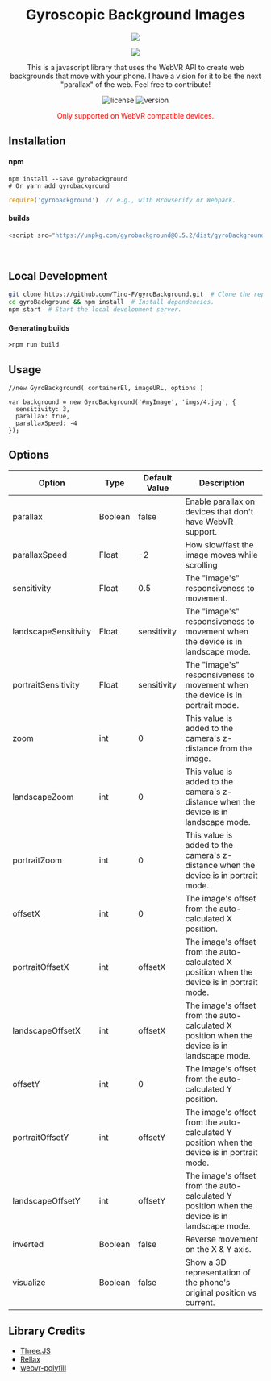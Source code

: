 <h1 align='center'>Gyroscopic Background Images</h1>
<p align='center'> <img src='http://gyroscopic-backgrounds.com/wp-content/uploads/2019/03/gyroBackground-400-1-e1551743354216.png'/> </p>

<p align='center'><img src='https://github.com/Tino-F/gyroBackground/blob/master/examples/imgs/demo.gif?raw=true' /></p>

<p align='center'>
This is a javascript library that uses the WebVR API to create web backgrounds that move with your phone. I have a vision for it to be the next "parallax" of the web. Feel free to contribute!
</p>

<p align='center'>
  <img src='https://img.shields.io/github/license/Tino-F/gyroBackground.svg' alt='license'/>
  <img src='https://img.shields.io/npm/v/gyrobackground.svg' alt='version'/>
</p>

<p align='center'><span style='color:red'>Only supported on WebVR compatible devices.</span></p>

## Installation

#### npm

```
npm install --save gyrobackground
# Or yarn add gyrobackground
```

```js
require('gyrobackground')  // e.g., with Browserify or Webpack.
```

#### builds

```js
<script src="https://unpkg.com/gyrobackground@0.5.2/dist/gyroBackground.min.js"></script>
```
<br/>

## Local Development

```sh
git clone https://github.com/Tino-F/gyroBackground.git  # Clone the repository.
cd gyroBackground && npm install  # Install dependencies.
npm start  # Start the local development server.
```

#### Generating builds
`>npm run build`

## Usage

```
//new GyroBackground( containerEl, imageURL, options )

var background = new GyroBackground('#myImage', 'imgs/4.jpg', {
  sensitivity: 3,
  parallax: true,
  parallaxSpeed: -4
});
```

## Options

|    Option   |  Type  | Default Value | Description |
|      --     |   --   |      --       |      --     |
| parallax | Boolean | false | Enable parallax on devices that don't have WebVR support. |
| parallaxSpeed | Float | -2 | How slow/fast the image moves while scrolling |
| sensitivity | Float | 0.5 | The "image's" responsiveness to movement. |
| landscapeSensitivity | Float | sensitivity | The "image's" responsiveness to movement when the device is in landscape mode. |
| portraitSensitivity | Float | sensitivity | The "image's" responsiveness to movement when the device is in portrait mode. |
| zoom | int | 0 | This value is added to the camera's z-distance from the image. |
| landscapeZoom | int | 0 | This value is added to the camera's z-distance when the device is in landscape mode. |
| portraitZoom | int | 0 | This value is added to the camera's z-distance when the device is in portrait mode. |
| offsetX | int | 0 | The image's offset from the auto-calculated X position. |
| portraitOffsetX | int | offsetX | The image's offset from the auto-calculated X position when the device is in portrait mode. |
| landscapeOffsetX | int | offsetX | The image's offset from the auto-calculated X position when the device is in landscape mode. |
| offsetY | int | 0 | The image's offset from the auto-calculated Y position. |
| portraitOffsetY | int | offsetY | The image's offset from the auto-calculated Y position when the device is in portrait mode. |
| landscapeOffsetY | int | offsetY | The image's offset from the auto-calculated Y position when the device is in landscape mode. |
| inverted | Boolean | false | Reverse movement on the X & Y axis. |
| visualize | Boolean | false | Show a 3D representation of the phone's original position vs current. |

## Library Credits
* [Three.JS](https://github.com/mrdoob/three.js/)
* [Rellax](https://github.com/dixonandmoe/rellax)
* [webvr-polyfill](https://github.com/immersive-web/webvr-polyfill)
